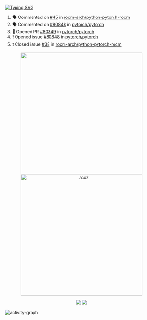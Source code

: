 [![Typing SVG](https://readme-typing-svg.herokuapp.com?size=16&color=AFFFA3&multiline=true&height=75&lines=contributing+to+robotics%2Faerospace%2Fml%2Fgpu+software;packaging+it+for+archlinux;ricer)](https://git.io/typing-svg)

<!--START_SECTION:activity-->
1. 🗣 Commented on [#45](https://github.com/rocm-arch/python-pytorch-rocm/issues/45) in [rocm-arch/python-pytorch-rocm](https://github.com/rocm-arch/python-pytorch-rocm)
2. 🗣 Commented on [#80848](https://github.com/pytorch/pytorch/issues/80848) in [pytorch/pytorch](https://github.com/pytorch/pytorch)
3. 💪 Opened PR [#80849](https://github.com/pytorch/pytorch/pull/80849) in [pytorch/pytorch](https://github.com/pytorch/pytorch)
4. ❗️ Opened issue [#80848](https://github.com/pytorch/pytorch/issues/80848) in [pytorch/pytorch](https://github.com/pytorch/pytorch)
5. ❗️ Closed issue [#38](https://github.com/rocm-arch/python-pytorch-rocm/issues/38) in [rocm-arch/python-pytorch-rocm](https://github.com/rocm-arch/python-pytorch-rocm)
<!--END_SECTION:activity-->

<p align="center">
  <img width="400em" src=https://github-readme-stats.vercel.app/api?username=acxz&include_all_commits=true&show_icons=true />
  <img width="400em" src="https://github-readme-streak-stats.herokuapp.com/?user=acxz&" alt="acxz" />
</p>

<p align="center">
  <img src=https://github-readme-stats.vercel.app/api/top-langs/?username=acxz&layout=compact />
  <img src=https://github-profile-trophy.vercel.app/?username=acxz&row=2&column=4 />
</p>

![activity-graph](https://activity-graph.herokuapp.com/graph?username=acxz&theme=aqua)
